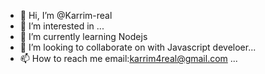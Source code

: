 - 👋 Hi, I’m @Karrim-real
- 👀 I’m interested in ...
- 🌱 I’m currently learning Nodejs 
- 💞️ I’m looking to collaborate on with Javascript develoer...
- 📫 How to reach me email:karrim4real@gmail.com ...

<!---
Karrim-real/Karrim-real is a ✨ special ✨ repository because its `README.md` (this file) appears on your GitHub profile.
You can click the Preview link to take a look at your changes.
--->
